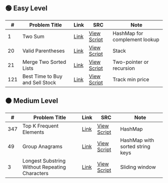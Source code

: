 ## 🟢 Easy Level 

| #   | Problem Title                   | Link                                                                   | SRC                                           | Note                          |
| --- | ------------------------------- | ---------------------------------------------------------------------- | --------------------------------------------- | ----------------------------- |
| 1   | Two Sum                         | [Link](https://leetcode.com/problems/two-sum/)                         | [View Script](./1-two-sum.py)                 | HashMap for complement lookup |
| 20  | Valid Parentheses               | [Link](https://leetcode.com/problems/valid-parentheses/)               | [View Script](./20-valid-parentheses.py)      | Stack                         |
| 21  | Merge Two Sorted Lists          | [Link](https://leetcode.com/problems/merge-two-sorted-lists/)          | [View Script](./21-merge-two-sorted-lists.py) | Two-pointer or recursion      |
| 121 | Best Time to Buy and Sell Stock | [Link](https://leetcode.com/problems/best-time-to-buy-and-sell-stock/) | [View Script](./121-best-time-to-buy.py)      | Track min price               |


## 🟠 Medium Level 

| #   | Problem Title                                  | Link                                                                                  | SRC                                             | Note                            |
| --- | ---------------------------------------------- | ------------------------------------------------------------------------------------- | ----------------------------------------------- | ------------------------------- |
| 347 | Top K Frequent Elements                        | [Link](https://leetcode.com/problems/top-k-frequent-elements/)                        | [View Script](./347-top-k-frequent-elements.py) | HashMap                         |
| 49  | Group Anagrams                                 | [Link](https://leetcode.com/problems/group-anagrams/)                                 | [View Script](./49-group-anagrams.py)           | HashMap with sorted string keys |
| 3   | Longest Substring Without Repeating Characters | [Link](https://leetcode.com/problems/longest-substring-without-repeating-characters/) | [View Script](./3-longest-substring-wo-rep-char.py)                                                | Sliding window                  |

